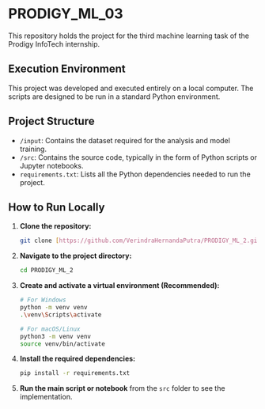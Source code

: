 # PRODIGY_ML_03

This repository holds the project for the third machine learning task of the Prodigy InfoTech internship.

## Execution Environment

This project was developed and executed entirely on a local computer. The scripts are designed to be run in a standard Python environment.

## Project Structure

-   `/input`: Contains the dataset required for the analysis and model training.
-   `/src`: Contains the source code, typically in the form of Python scripts or Jupyter notebooks.
-   `requirements.txt`: Lists all the Python dependencies needed to run the project.

## How to Run Locally

1.  **Clone the repository:**
    ```sh
    git clone [https://github.com/VerindraHernandaPutra/PRODIGY_ML_2.git](https://github.com/VerindraHernandaPutra/PRODIGY_ML_2.git)
    ```
2.  **Navigate to the project directory:**
    ```sh
    cd PRODIGY_ML_2
    ```
3.  **Create and activate a virtual environment (Recommended):**
    ```sh
    # For Windows
    python -m venv venv
    .\venv\Scripts\activate

    # For macOS/Linux
    python3 -m venv venv
    source venv/bin/activate
    ```
4.  **Install the required dependencies:**
    ```sh
    pip install -r requirements.txt
    ```
5.  **Run the main script or notebook** from the `src` folder to see the implementation.
